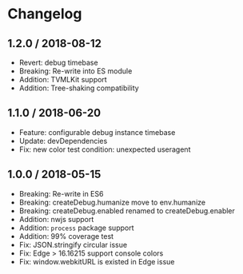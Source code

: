 # Changelog

## 1.2.0 / 2018-08-12

* Revert: debug timebase
* Breaking: Re-write into ES module
* Addition: TVMLKit support
* Addition: Tree-shaking compatibility

## 1.1.0 / 2018-06-20

* Feature: configurable debug instance timebase
* Update: devDependencies
* Fix: new color test condition: unexpected useragent

## 1.0.0 / 2018-05-15

* Breaking: Re-write in ES6
* Breaking: createDebug.humanize move to env.humanize
* Breaking: createDebug.enabled renamed to createDebug.enabler
* Addition: nwjs support
* Addition: `process` package support
* Addition: 99% coverage test
* Fix: JSON.stringify circular issue
* Fix: Edge > 16.16215 support console colors
* Fix: window.webkitURL is existed in Edge issue
